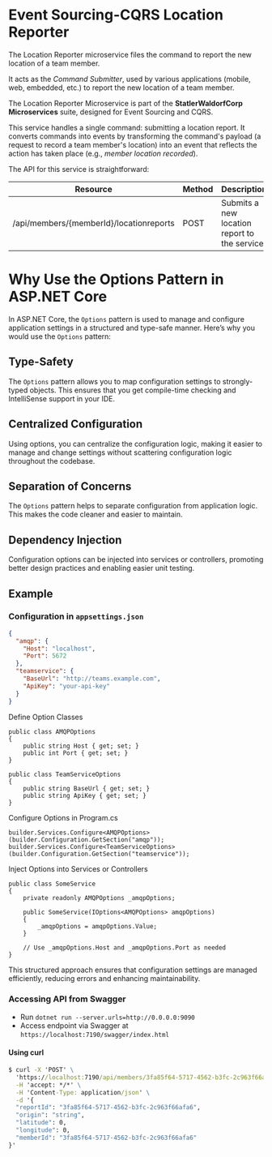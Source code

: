 # Event Sourcing-CQRS Location Reporter

The Location Reporter microservice files the command to report the new location of a team member.

It acts as the _Command Submitter_, used by various applications (mobile, web, embedded, etc.) to report the new location of a team member.

The Location Reporter Microservice is part of the **StatlerWaldorfCorp Microservices** suite, designed for Event Sourcing and CQRS.  

This service handles a single command: submitting a location report. It converts commands into events by transforming the command's payload (a request to record a team member's location) into an event that reflects the action has taken place (e.g., _member location recorded_).

The API for this service is straightforward:

| Resource | Method | Description |
|----------|--------|-------------|
| /api/members/{memberId}/locationreports | POST   | Submits a new location report to the service |


# Why Use the Options Pattern in ASP.NET Core

In ASP.NET Core, the `Options` pattern is used to manage and configure application settings in a structured and type-safe manner. Here’s why you would use the `Options` pattern:

## Type-Safety
The `Options` pattern allows you to map configuration settings to strongly-typed objects. This ensures that you get compile-time checking and IntelliSense support in your IDE.

## Centralized Configuration
Using options, you can centralize the configuration logic, making it easier to manage and change settings without scattering configuration logic throughout the codebase.

## Separation of Concerns
The `Options` pattern helps to separate configuration from application logic. This makes the code cleaner and easier to maintain.

## Dependency Injection
Configuration options can be injected into services or controllers, promoting better design practices and enabling easier unit testing.

## Example

### Configuration in `appsettings.json`

```json
{
  "amqp": {
    "Host": "localhost",
    "Port": 5672
  },
  "teamservice": {
    "BaseUrl": "http://teams.example.com",
    "ApiKey": "your-api-key"
  }
}
```

Define Option Classes

```
public class AMQPOptions
{
    public string Host { get; set; }
    public int Port { get; set; }
}

public class TeamServiceOptions
{
    public string BaseUrl { get; set; }
    public string ApiKey { get; set; }
}
```

Configure Options in Program.cs

```
builder.Services.Configure<AMQPOptions>(builder.Configuration.GetSection("amqp"));
builder.Services.Configure<TeamServiceOptions>(builder.Configuration.GetSection("teamservice"));
```

Inject Options into Services or Controllers

```
public class SomeService
{
    private readonly AMQPOptions _amqpOptions;

    public SomeService(IOptions<AMQPOptions> amqpOptions)
    {
        _amqpOptions = amqpOptions.Value;
    }

    // Use _amqpOptions.Host and _amqpOptions.Port as needed
}
```

This structured approach ensures that configuration settings are managed efficiently, reducing errors and enhancing maintainability.


### Accessing API from Swagger
- Run `dotnet run --server.urls=http://0.0.0.0:9090`
- Access endpoint via Swagger at `https://localhost:7190/swagger/index.html`

#### Using curl
```cmd
$ curl -X 'POST' \
  'https://localhost:7190/api/members/3fa85f64-5717-4562-b3fc-2c963f66afa8/locationreports' \
  -H 'accept: */*' \
  -H 'Content-Type: application/json' \
  -d '{
  "reportId": "3fa85f64-5717-4562-b3fc-2c963f66afa6",
  "origin": "string",
  "latitude": 0,
  "longitude": 0,
  "memberId": "3fa85f64-5717-4562-b3fc-2c963f66afa6"
}'
```

